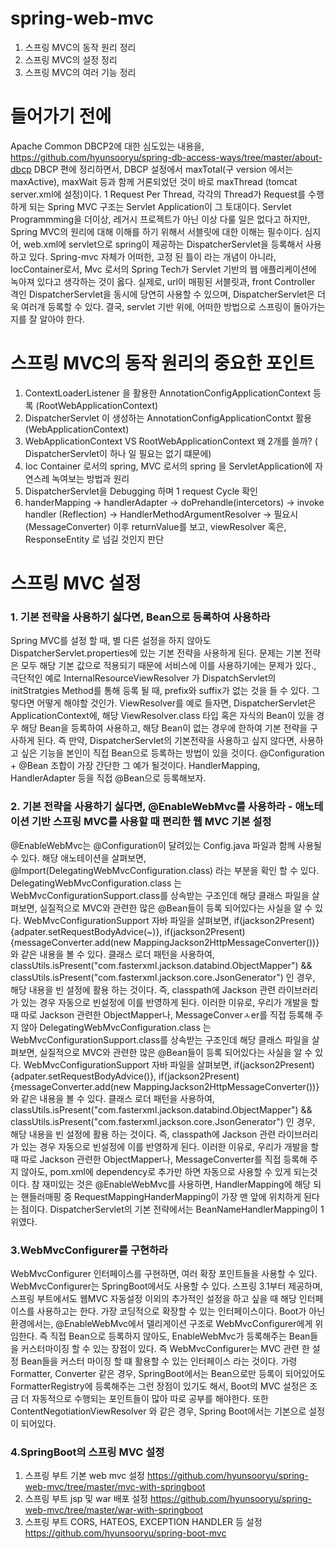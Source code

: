 # spring-web-mvc
1. 스프링 MVC의 동작 원리 정리
2. 스프링 MVC의 설정 정리
3. 스프링 MVC의 여러 기능 정리


# 들어가기 전에
Apache Common DBCP2에 대한 심도있는 내용을, https://github.com/hyunsooryu/spring-db-access-ways/tree/master/about-dbcp DBCP 편에 정리하면서, DBCP 설정에서
maxTotal(구 version 에서는 maxActive), maxWait 등과 함께 거론되었던 것이 바로 maxThread (tomcat server.xml에 설정)이다.
1 Request Per Thread, 각각의 Thread가 Request를 수행하게 되는 Spring MVC 구조는 Servlet Application이 그 토대이다.
Servlet Programmming을 더이상, 레거시 프로젝트가 아닌 이상 다룰 일은 없다고 하지만, Spring MVC의 원리에 대해 이해를 하기 위해서 서블릿에 대한 이해는 필수이다.
심지어, web.xml에 servlet으로 spring이 제공하는 DispatcherServlet을 등록해서 사용하고 있다.
Spring-mvc 자체가 어떠한, 고정 된 틀이 라는 개념이 아니라, IocContainer로서, Mvc 로서의 Spring Tech가 Servlet 기반의 웹 애플리케이션에 녹아져 있다고 생각하는 것이 옳다.
실제로, url이 매핑된 서블릿과, front Controller 격인 DispatcherServlet을 동시에 당연히 사용할 수 있으며, DispatcherServlet은 더욱 여러개 등록할 수 있다.
결국, servlet 기반 위에, 어떠한 방법으로 스프링이 돌아가는 지를 잘 알아야 한다.

# 스프링 MVC의 동작 원리의 중요한 포인트
1. ContextLoaderListener 을 활용한 AnnotationConfigApplicationContext 등록 (RootWebApplicationContext)
2. DispatcherServlet 이 생성하는 AnnotationConfigApplicationContxt 활용 (WebApplicationContext)
3. WebApplicationContext VS RootWebApplicationContext 왜 2개를 쓸까? ( DispatcherServlet이 하나 일 필요는 없기 떄문에)
4. Ioc Container 로서의 spring, MVC 로서의 spring 을 ServletApplication에 자연스레 녹여보는 방법과 원리
5. DispatcherServlet을 Debugging 하며 1 request Cycle 확인
6. handerMapping -> handlerAdapter -> doPrehandle(intercetors) -> invoke handler (Reflection) -> HandlerMethodArgumentResolver -> 필요시(MessageConverter)
   이후 returnValue를 보고, viewResolver 혹은, ResponseEntity 로 넘길 것인지 판단
   
# 스프링 MVC 설정

### 1. 기본 전략을 사용하기 싫다면, Bean으로 등록하여 사용하라
Spring MVC를 설정 할 때, 별 다른 설정을 하지 않아도 DispatcherServlet.properties에 있는 기본 전략을 사용하게 된다. 문제는 기본 전략은 모두 해당 기본 값으로 적용되기 때문에 서비스에 이를 사용하기에는 문제가 있다., 극단적인 예로 InternalResourceViewResolver 가 DispatchServlet의 initStratgies Method를 통해 등록 될 때, prefix와 suffix가 없는 것을 들 수 있다. 그렇다면 어떻게 해야할 것인가. ViewResolver를 예로 들자면, DispatcherServlet은 ApplicationContext에, 해당 ViewResolver.class 타입 혹은 자식의 Bean이 있을 경우 해당 Bean을 등록하여 사용하고, 해당 Bean이 없는 경우에 한하여 기본 전략을 구사하게 된다. 즉 만약, DispatcherServlet의 기본전략을 사용하고 싶지 않다면, 사용하고 싶은 기능을 본인이 직접 Bean으로 등록하는 방법이 있을 것이다. @Configuration + @Bean 조합이 가장 간단한 그 예가 될것이다. HandlerMapping, HandlerAdapter 등을 직접 @Bean으로 등록해보자.

### 2. 기본 전략을 사용하기 싫다면, @EnableWebMvc를 사용하라 - 애노테이션 기반 스프링 MVC를 사용할 때 편리한 웹 MVC 기본 설정
@EnableWebMvc는 @Configuration이 달려있는 Config.java 파일과 함께 사용될 수 있다. 해당 애노테이션을 살펴보면, @Import(DelegatingWebMvcConfiguration.class) 라는 부분을 확인 할 수 있다. 
DelegatingWebMvcConfiguration.class 는 WebMvcConfigurationSupport.class를 상속받는 구조인데 해당 클래스 파일을 살펴보면, 실질적으로 MVC와 관련한 많은 @Bean들이 등록 되어있다는 사실을 알 수 있다. WebMvcConfigurationSupport 자바 파일을 살펴보면, if(jackson2Present){adpater.setRequestBodyAdvice(~)}, if(jackson2Present){messageConverter.add(new MappingJackson2HttpMessageConverter())} 와 같은 내용을 볼 수 있다. 클래스 로더 패턴을 사용하여, classUtils.isPresent("com.fasterxml.jackson.databind.ObjectMapper") && classUtils.isPresent("com.fasterxml.jackson.core.JsonGenerator") 인 경우, 해당 내용을 빈 설정에 활용 하는 것이다. 즉, classpath에 Jackson 관련 라이브러리가 있는 경우 자동으로 빈설정에 이를 반영하게 된다. 이러한 이유로, 우리가 개발을 할 때 따로 Jackson 관련한 ObjectMapper나, MessageConverㅅer를 직접 등록해 주지 않아
DelegatingWebMvcConfiguration.class 는 WebMvcConfigurationSupport.class를 상속받는 구조인데 해당 클래스 파일을 살펴보면, 실질적으로 MVC와 관련한 많은 @Bean들이 등록 되어있다는 사실을 알 수 있다. WebMvcConfigurationSupport 자바 파일을 살펴보면, if(jackson2Present){adpater.setRequestBodyAdvice()}, if(jackson2Present){messageConverter.add(new MappingJackson2HttpMessageConverter())} 와 같은 내용을 볼 수 있다. 클래스 로더 패턴을 사용하여, classUtils.isPresent("com.fasterxml.jackson.databind.ObjectMapper") && classUtils.isPresent("com.fasterxml.jackson.core.JsonGenerator") 인 경우, 해당 내용을 빈 설정에 활용 하는 것이다. 즉, classpath에 Jackson 관련 라이브러리가 있는 경우 자동으로 빈설정에 이를 반영하게 된다. 이러한 이유로, 우리가 개발을 할 때 따로 Jackson 관련한 ObjectMapper나, MessageConverter를 직접 등록해 주지 않아도, pom.xml에 dependency로 추가만 하면 자동으로 사용할 수 있게 되는것이다. 참 재미있는 것은 @EnableWebMvc를 사용하면, HandlerMapping에 해당 되는 핸들러매핑 중 RequestMappingHanderMapping이 가장 맨 앞에 위치하게 된다는 점이다. DispatcherServlet의 기본 전략에서는 BeanNameHandlerMapping이 1위였다.

### 3.WebMvcConfigurer를 구현하라
WebMvcConfigurer 인터페이스를 구현하면, 여러 확장 포인트들을 사용할 수 있다. WebMvcConfigurer는 SpringBoot에서도 사용할 수 있다. 스프링 3.1부터 제공하며, 스프링 부트에서도 웹MVC 자동설정 이외의 추가적인 설정을 하고 싶을 때 해당 인터페이스를 사용하고는 한다. 가장 코딩적으로 확장할 수 있는 인터페이스이다. Boot가 아닌 환경에서는, @EnableWebMvc에서 델리게이션 구조로 WebMvcConfigurer에게 위임한다. 즉 직접 Bean으로 등록하지 않아도, EnableWebMvc가 등록해주는 Bean들을 커스터마이징 할 수 있는 장점이 있다. 즉 WebMvcConfigurer는 MVC 관련 한 설정 Bean들을 커스터 마이징 할 떄 활용할 수 있는 인터페이스 라는 것이다. 가령 Formatter, Converter 같은 경우, SpringBoot에서는 Bean으로만 등록이 되어있어도 FormatterRegistry에 등록해주는 그런 장점이 있기도 해서, Boot의 MVC 설정은 조금 더 자동적으로 수행되는 포인트들이 많아 따로 공부를 해야한다. 또한 ContentNegotiationViewResolver 와 같은 경우, Spring Boot에서는 기본으로 설정이 되어있다.

### 4.SpringBoot의 스프링 MVC 설정

1. 스프링 부트 기본 web mvc 설정 https://github.com/hyunsooryu/spring-web-mvc/tree/master/mvc-with-springboot
2. 스프링 부트 jsp 및 war 배포 설정 https://github.com/hyunsooryu/spring-web-mvc/tree/master/war-with-springboot
3. 스프링 부트 CORS, HATEOS, EXCEPTION HANDLER 등 설정 https://github.com/hyunsooryu/spring-boot-mvc




